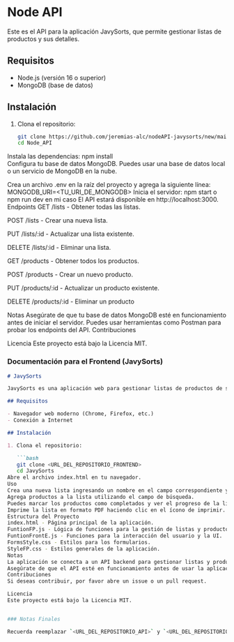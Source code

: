 # Node API

Este es el API para la aplicación JavySorts, que permite gestionar listas de productos y sus detalles.

## Requisitos

- Node.js (versión 16 o superior)
- MongoDB (base de datos)

## Instalación

1. Clona el repositorio:

   ```bash
   git clone https://github.com/jeremias-alc/nodeAPI-javysorts/new/main?filename=README.md
   cd Node_API
Instala las dependencias:
npm install   
Configura tu base de datos MongoDB. Puedes usar una base de datos local o un servicio de MongoDB en la nube.

Crea un archivo .env en la raíz del proyecto y agrega la siguiente línea:
MONGODB_URI=<TU_URI_DE_MONGODB>
Inicia el servidor:
npm start o npm run dev en mi caso
El API estará disponible en http://localhost:3000.
Endpoints
GET /lists - Obtener todas las listas.

POST /lists - Crear una nueva lista.

PUT /lists/:id - Actualizar una lista existente.

DELETE /lists/:id - Eliminar una lista.

GET /products - Obtener todos los productos.

POST /products - Crear un nuevo producto.

PUT /products/:id - Actualizar un producto existente.

DELETE /products/:id - Eliminar un producto

Notas
Asegúrate de que tu base de datos MongoDB esté en funcionamiento antes de iniciar el servidor.
Puedes usar herramientas como Postman para probar los endpoints del API.
Contribuciones


Licencia
Este proyecto está bajo la Licencia MIT.


### Documentación para el Frontend (JavySorts)

```markdown
# JavySorts

JavySorts es una aplicación web para gestionar listas de productos de supermercado.

## Requisitos

- Navegador web moderno (Chrome, Firefox, etc.)
- Conexión a Internet

## Instalación

1. Clona el repositorio:

   ```bash
   git clone <URL_DEL_REPOSITORIO_FRONTEND>
   cd JavySorts
Abre el archivo index.html en tu navegador.
Uso
Crea una nueva lista ingresando un nombre en el campo correspondiente y haciendo clic en "Crear".
Agrega productos a la lista utilizando el campo de búsqueda.
Puedes marcar los productos como completados y ver el progreso de la lista.
Imprime la lista en formato PDF haciendo clic en el ícono de imprimir.
Estructura del Proyecto
index.html - Página principal de la aplicación.
FuntionFP.js - Lógica de funciones para la gestión de listas y productos.
FuntionFrontE.js - Funciones para la interacción del usuario y la UI.
FormsStyle.css - Estilos para los formularios.
StyleFP.css - Estilos generales de la aplicación.
Notas
La aplicación se conecta a un API backend para gestionar listas y productos.
Asegúrate de que el API esté en funcionamiento antes de usar la aplicación.
Contribuciones
Si deseas contribuir, por favor abre un issue o un pull request.

Licencia
Este proyecto está bajo la Licencia MIT.


### Notas Finales

Recuerda reemplazar `<URL_DEL_REPOSITORIO_API>` y `<URL_DEL_REPOSITORIO_FRONTEND>` con las URLs reales de tus repositorios. Además, puedes añadir más detalles específicos según sea necesario.}
